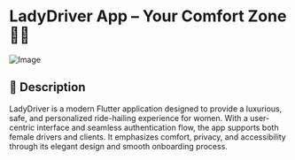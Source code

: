 # LadyDriver App – Your Comfort Zone 👩‍✈

![Image](https://github.com/user-attachments/assets/1d3db1a6-a637-4503-9eef-b0eaece5f28e)

## 📄 Description

LadyDriver is a modern Flutter application designed to provide a luxurious, safe, and personalized ride-hailing experience for women. With a user-centric interface and seamless authentication flow, the app supports both female drivers and clients. It emphasizes comfort, privacy, and accessibility through its elegant design and smooth onboarding process.

